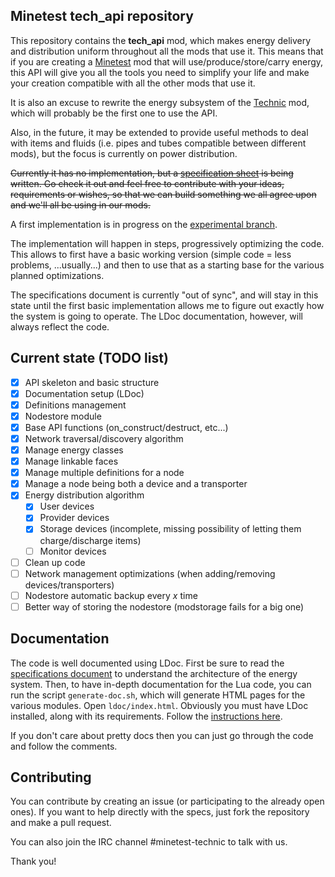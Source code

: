 Minetest **tech_api** repository
----------------------------

This repository contains the **tech_api** mod, which makes energy delivery and
distribution uniform throughout all the mods that use it. This means that if you
are creating a [Minetest](http://www.minetest.net/) mod that will
use/produce/store/carry energy, this API will give you all the tools you need to
simplify your life and make your creation compatible with all the other mods
that use it.

It is also an excuse to rewrite the energy subsystem of the
[Technic](https://github.com/minetest-mods/technic) mod, which will probably be
the first one to use the API.

Also, in the future, it may be extended to provide useful methods to deal with
items and fluids (i.e. pipes and tubes compatible between different mods), but
the focus is currently on power distribution.

~~Currently it has no implementation, but a [specification sheet](/docs/specifications.md)
is being written. Go check it out and feel free to contribute with your ideas,
requirements or wishes, so that we can build something we all agree upon and
we'll all be using in our mods.~~

A first implementation is in progress on the
[experimental branch](https://github.com/gdelazzari/tech_api/tree/experimental).

The implementation will happen in steps, progressively optimizing the code.
This allows to first have a basic working version (simple code = less problems,
...usually...) and then to use that as a starting base for the various
planned optimizations.

The specifications document is currently "out of sync", and will stay in this
state until the first basic implementation allows me to figure out exactly how
the system is going to operate. The LDoc documentation, however, will always
reflect the code.

## Current state (TODO list)
+ [x] API skeleton and basic structure
+ [x] Documentation setup (LDoc)
+ [x] Definitions management
+ [x] Nodestore module
+ [x] Base API functions (on_construct/destruct, etc...)
+ [x] Network traversal/discovery algorithm
+ [x] Manage energy classes
+ [x] Manage linkable faces
+ [x] Manage multiple definitions for a node
+ [x] Manage a node being both a device and a transporter
+ [x] Energy distribution algorithm
  + [x] User devices
  + [x] Provider devices
  + [x] Storage devices (incomplete, missing possibility of letting them charge/discharge items)
  + [ ] Monitor devices
+ [ ] Clean up code
+ [ ] Network management optimizations (when adding/removing devices/transporters)
+ [ ] Nodestore automatic backup every *x* time
+ [ ] Better way of storing the nodestore (modstorage fails for a big one)

## Documentation

The code is well documented using LDoc. First be sure to read the
[specifications document](/docs/specifications.md) to understand the architecture
of the energy system. Then, to have in-depth documentation for the Lua code, you
can run the script `generate-doc.sh`, which will generate HTML pages for the
various modules. Open `ldoc/index.html`. Obviously you must have LDoc installed,
along with its requirements. Follow the
[instructions here](https://github.com/stevedonovan/LDoc).

If you don't care about pretty docs then you can just go through the code and
follow the comments.

## Contributing

You can contribute by creating an issue (or participating to the already open
ones). If you want to help directly with the specs, just fork the repository
and make a pull request.

You can also join the IRC channel #minetest-technic to talk with us.

Thank you!
